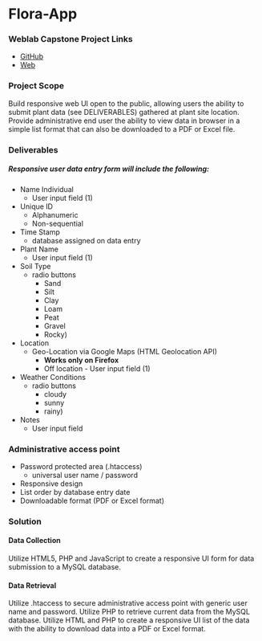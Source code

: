# Flora-App
### Weblab Capstone Project Links

- [GitHub](git@github.com:darrenhankins/weblab-flora-app.git)
- [Web](http://dphankins.com/weblab-flora-app/index.php)


### Project Scope
Build responsive web UI open to the public, allowing users the ability to submit plant data (see DELIVERABLES) gathered at plant site location. Provide administrative end user the ability to view data in browser in a simple list format that can also be downloaded to a PDF or Excel file.

### Deliverables
##### Responsive user data entry form will include the following:
- Name Individual
  - User input field (1)
- Unique ID
  - Alphanumeric
  - Non-sequential
- Time Stamp
  - database assigned on data entry
- Plant Name
  - User input field (1)
- Soil Type
  - radio buttons
    - Sand
    - Silt
    - Clay
    - Loam
    - Peat
    - Gravel
    - Rocky)
- Location
  - Geo-Location via Google Maps (HTML Geolocation API)
    - **Works only on Firefox**
    - Off location - User input field (1)
- Weather Conditions
  - radio buttons
    - cloudy
    - sunny
    - rainy)
- Notes
  - User input field

### Administrative access point

- Password protected area (.htaccess)
  - universal user name / password
- Responsive design
- List order by database entry date
- Downloadable format (PDF or Excel format)

### Solution
#### Data Collection
Utilize HTML5, PHP and JavaScript to create a responsive UI form for data submission to a MySQL database.
#### Data Retrieval
Utilize .htaccess to secure administrative access point with generic user name and password. Utilize PHP to retrieve current data from the MySQL database. Utilize HTML and PHP to create a responsive UI list of the data with the ability to download data into a PDF or Excel format.
